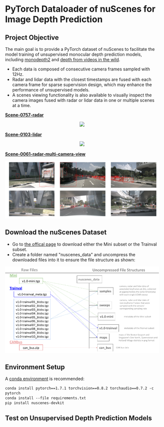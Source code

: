 # PyTorch Dataloader of nuScenes for Image Depth Prediction
## Project Objective
The main goal is to provide a PyTorch dataset of nuScenes to facilitate the model training of unsupervised monocular depth prediction models, including [monodepth2](https://github.com/nianticlabs/monodepth2) and [depth from videos in the wild](https://github.com/bolianchen/pytorch_depth_from_videos_in_the_wild). 
- Each data is composed of consecutive camera frames sampled with 12Hz.
- Radar and lidar data with the closest timestamps are fused with each camera frame for sparse supervision design, which may enhance the performance of unsupervised models.
- A scenes viewing functionality is also available to visually inspect the camera images fused with radar or lidar data in one or multiple scenes at a time.

<ins>**Scene-0757-radar**</ins>
<p align="center">
  <img src="reference_materials/scene_0757_radar.gif" width="600" />
</p>

<ins>**Scene-0103-lidar**</ins>
<p align="center">
  <img src="reference_materials/scene_0103_lidar.gif" width="600" />
</p>

<ins>**Scene-0061-radar-multi-camera-view**</ins>
<p align="center">
  <img src="reference_materials/scene_0061_radar_multicams.png" width="800" />
</p>

## Download the nuScenes Dataset
- Go to [the offical page](https://www.nuscenes.org/nuscenes#download) to download either the Mini subset or the Trainval subset.
- Create a folder named "nuscenes_data" and uncompress the downloaded files into it to ensure the file structure as shown:
<p align="center">
  <img src="reference_materials/file_structure.png" width="600" />
</p>

## Environment Setup
A [conda environment](https://docs.conda.io/projects/conda/en/latest/user-guide/tasks/manage-environments.html#creating-an-environment-with-commands) is recommended:
```
conda install pytorch==1.7.1 torchvision==0.8.2 torchaudio==0.7.2 -c pytorch
conda install --file requirements.txt
pip install nuscenes-devkit
```

## Test on Unsupervised Depth Prediction Models
